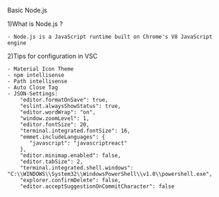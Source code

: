 Basic Node.js 

1)What is Node.js ?

	- Node.js is a JavaScript runtime built on Chrome's V8 JavaScript engine
	
2)Tips for configuration in VSC
	
	- Material Icon Theme
	- npm intellisense
	- Path intellisense
	- Auto Close Tag
	- JSON-Settings:
		"editor.formatOnSave": true,
		"eslint.alwaysShowStatus": true,
		"editor.wordWrap": "on",
		"window.zoomLevel": 1,
		"editor.fontSize": 20,
		"terminal.integrated.fontSize": 16,
		"emmet.includeLanguages": {
		   "javascript": "javascriptreact"
		},
		"editor.minimap.enabled": false,
		"editor.tabSize": 2,
		"terminal.integrated.shell.windows": "C:\\WINDOWS\\System32\\WindowsPowerShell\\v1.0\\powershell.exe",
		"explorer.confirmDelete": false,
		"editor.acceptSuggestionOnCommitCharacter": false